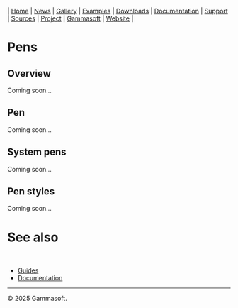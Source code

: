 | [Home](home.md) | [News](news.md) | [Gallery](gallery.md) | [Examples](examples.md) | [Downloads](downloads.md) | [Documentation](documentation.md) | [Support](support.md) | [Sources](https://github.com/gammasoft71/xtd) | [Project](https://sourceforge.net/projects/xtdpro/) | [Gammasoft](gammasoft.md) | [Website](https://gammasoft71.github.io/xtd) |

# Pens

## Overview

Coming soon...

## Pen

Coming soon...

## System pens

Coming soon...

## Pen styles

Coming soon...

# See also
​
* [Guides](guides.md)
* [Documentation](documentation.md)

______________________________________________________________________________________________

© 2025 Gammasoft.
